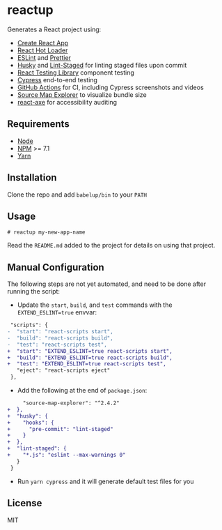 # reactup

Generates a React project using:

- [Create React App](https://create-react-app.dev/)
- [React Hot Loader](https://github.com/gaearon/react-hot-loader)
- [ESLint](https://eslint.org/) and [Prettier](https://prettier.io/)
- [Husky](https://github.com/typicode/husky) and [Lint-Staged](https://github.com/okonet/lint-staged) for linting staged files upon commit
- [React Testing Library](https://testing-library.com/react) component testing
- [Cypress](https://www.cypress.io/) end-to-end testing
- [GitHub Actions](https://github.com/features/actions) for CI, including Cypress screenshots and videos
- [Source Map Explorer](https://github.com/danvk/source-map-explorer) to visualize bundle size
- [react-axe](https://github.com/dequelabs/react-axe) for accessibility auditing

## Requirements

- [Node][node]
- [NPM][npm] >= 7.1
- [Yarn][yarn]

## Installation

Clone the repo and add `babelup/bin` to your `PATH`

## Usage

```
# reactup my-new-app-name
```

Read the `README.md` added to the project for details on using that project.

## Manual Configuration

The following steps are not yet automated, and need to be done after running the script:

- Update the `start`, `build`, and `test` commands with the `EXTEND_ESLINT=true` envvar:

```diff
 "scripts": {
-  "start": "react-scripts start",
-  "build": "react-scripts build",
-  "test": "react-scripts test",
+  "start": "EXTEND_ESLINT=true react-scripts start",
+  "build": "EXTEND_ESLINT=true react-scripts build",
+  "test": "EXTEND_ESLINT=true react-scripts test",
   "eject": "react-scripts eject"
 },
```

- Add the following at the end of `package.json`:

```diff
     "source-map-explorer": "^2.4.2"
+  },
+  "husky": {
+    "hooks": {
+      "pre-commit": "lint-staged"
+    }
+  },
+  "lint-staged": {
+    "*.js": "eslint --max-warnings 0"
   }
 }
```

- Run `yarn cypress` and it will generate default test files for you

## License

MIT

[node]: https://nodejs.org/
[npm]: https://npmjs.com
[prettier]: https://prettier.io/
[yarn]: https://yarnpkg.com/en/docs/install
